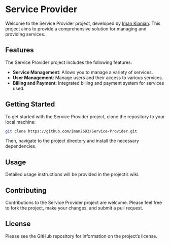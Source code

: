 # Service Provider

Welcome to the Service Provider project, developed by [Iman Kianian](https://github.com/iman2693). This project aims to provide a comprehensive solution for managing and providing services.

## Features

The Service Provider project includes the following features:

- **Service Management**: Allows you to manage a variety of services.
- **User Management**: Manage users and their access to various services.
- **Billing and Payment**: Integrated billing and payment system for services used.

## Getting Started

To get started with the Service Provider project, clone the repository to your local machine:

```bash
git clone https://github.com/iman2693/Service-Provider.git
```

Then, navigate to the project directory and install the necessary dependencies.

## Usage
Detailed usage instructions will be provided in the project’s wiki.

## Contributing
Contributions to the Service Provider project are welcome. Please feel free to fork the project, make your changes, and submit a pull request.

## License
Please see the GitHub repository for information on the project’s license.
